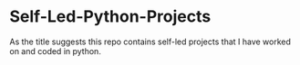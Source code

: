 # Self-Led-Python-Projects

As the title suggests this repo contains self-led projects that I have worked on and coded in python.
